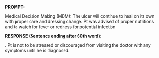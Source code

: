 **PROMPT:**

Medical Decision Making (MDM): The ulcer will continue to heal on its own with proper care and dressing change. Pt was advised of proper nutritions and to watch for fever or redness for potential infection

**RESPONSE (Sentence ending after 60th word):**

. Pt is not to be stressed or discouraged from visiting the doctor with any symptoms until he is diagnosed. 
